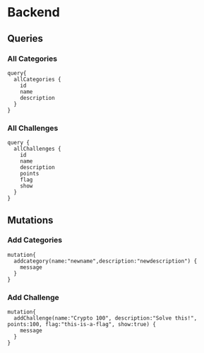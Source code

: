 # Backend

## Queries

### All Categories
```
query{
  allCategories {
    id
    name
    description
  }
}
```
### All Challenges
```
query {
  allChallenges {
    id
    name
    description
    points
    flag
    show
  }
}
```

## Mutations

### Add Categories
```
mutation{
  addcategory(name:"newname",description:"newdescription") {
    message
  }
}
```
### Add Challenge
```
mutation{
  addChallenge(name:"Crypto 100", description:"Solve this!", points:100, flag:"this-is-a-flag", show:true) {
    message
  }
}
```